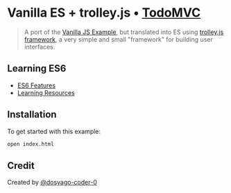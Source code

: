 # Vanilla ES + trolley.js • [TodoMVC](http://todomvc.com)

> A port of the [Vanilla JS Example](http://todomvc.com/examples/vanillajs/), but translated into ES using [trolley.js framework](https://github.com/dosyago-coder-0/trolley.js), a very simple and small "framework" for building user interfaces.

## Learning ES6

- [ES6 Features](https://github.com/lukehoban/es6features)
- [Learning Resources](https://github.com/ericdouglas/ES6-Learning)

## Installation

To get started with this example:
```bash
open index.html
```

## Credit

Created by [@dosyago-coder-0](https://github.com/dosyago-coder-0)
